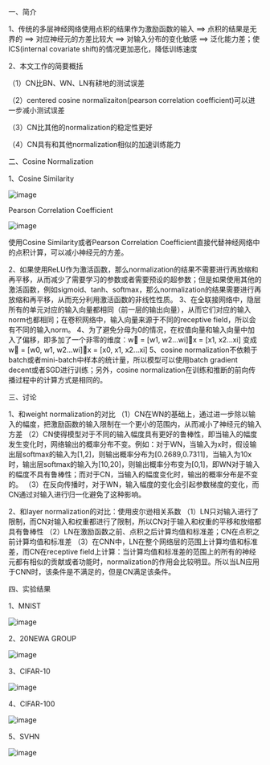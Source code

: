 一、简介

1、传统的多层神经网络使用点积的结果作为激励函数的输入 ==> 点积的结果是无界的 ==> 对应神经元的方差比较大 ==> 对输入分布的变化敏感 ==> 泛化能力差；使ICS(internal covariate shift)的情况更加恶化，降低训练速度

2、本文工作的简要概括

（1）CN比BN、WN、LN有耕地的测试误差

（2）centered cosine normalizaiton(pearson correlation coefficient)可以进一步减小测试误差

（3）CN比其他的normalization的稳定性更好

（4）CN具有和其他normalization相似的加速训练能力

二、Cosine Normalization

1、Cosine Similarity

![image](https://github.com/shiyanwudi922/paper_summary/blob/master/picture/Normalization/CosineNormalization/equation4.png)

Pearson Correlation Coefficient

![image](https://github.com/shiyanwudi922/paper_summary/blob/master/picture/Normalization/CosineNormalization/equation13.png)

使用Cosine Similarity或者Pearson Correlation Coefficient直接代替神经网络中的点积计算，可以减小神经元的方差。

2、如果使用ReLU作为激活函数，那么normalization的结果不需要进行再放缩和再平移，从而减少了需要学习的参数或者需要预设的超参数；但是如果使用其他的激活函数，例如sigmoid、tanh、softmax，那么normalization的结果需要进行再放缩和再平移，从而充分利用激活函数的非线性性质。
3、在全联接网络中，隐层所有的单元对应的输入向量都相同（前一层的输出向量），从而它们对应的输入norm也都相同；在卷积网络中，输入向量来源于不同的receptive field，所以会有不同的输入norm。
4、为了避免分母为0的情况，在权值向量和输入向量中加入了偏移，即多加了一个非零的维度：w⃗ = [w1, w2...wi]，x = [x1, x2...xi] 变成 w⃗ = [w0, w1, w2...wi]，x = [x0, x1, x2...xi]
5、cosine normalization不依赖于batch或者mini-batch中样本的统计量，所以模型可以使用batch gradient decent或者SGD进行训练；另外，cosine normalization在训练和推断的前向传播过程中的计算方式是相同的。

三、讨论

1、和weight normalization的对比
（1）CN在WN的基础上，通过进一步除以输入的幅度，把激励函数的输入限制在一个更小的范围内，从而减小了神经元的输入方差
（2）CN使得模型对于不同的输入幅度具有更好的鲁棒性，即当输入的幅度发生变化时，网络输出的概率分布不变。例如：对于WN，当输入为x时，假设输出层softmax的输入为[1,2]，则输出概率分布为[0.2689,0.7311]，当输入为10x时，输出层softmax的输入为[10,20]，则输出概率分布变为[0,1]，即WN对于输入的幅度不具有鲁棒性；而对于CN，当输入的幅度变化时，输出的概率分布是不变的。
（3）在反向传播时，对于WN，输入幅度的变化会引起参数梯度的变化，而CN通过对输入进行归一化避免了这种影响。

2、和layer normalization的对比：使用皮尔逊相关系数
（1）LN只对输入进行了限制，而CN对输入和权重都进行了限制，所以CN对于输入和权重的平移和放缩都具有鲁棒性
（2）LN在激励函数之前、点积之后计算均值和标准差；CN在点积之前计算均值和标准差
（3）在CNN中，LN在整个网络层的范围上计算均值和标准差，而CN在receptive field上计算：当计算均值和标准差的范围上的所有的神经元都有相似的贡献或者功能时，normalization的作用会比较明显。所以当LN应用于CNN时，该条件是不满足的，但是CN满足该条件。

四、实验结果

1、MNIST

![image](https://github.com/shiyanwudi922/paper_summary/blob/master/picture/Normalization/CosineNormalization/figure2&table2.png)

2、20NEWA GROUP

![image](https://github.com/shiyanwudi922/paper_summary/blob/master/picture/Normalization/CosineNormalization/figure3&table3.png)

3、CIFAR-10

![image](https://github.com/shiyanwudi922/paper_summary/blob/master/picture/Normalization/CosineNormalization/figure4&table4.png)

4、CIFAR-100

![image](https://github.com/shiyanwudi922/paper_summary/blob/master/picture/Normalization/CosineNormalization/figure5&table5.png)

5、SVHN

![image](https://github.com/shiyanwudi922/paper_summary/blob/master/picture/Normalization/CosineNormalization/figure6&table6.png)